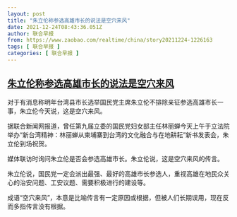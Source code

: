 ```yaml
---
layout: post
title: "朱立伦称参选高雄市长的说法是空穴来风"
date: 2021-12-24T08:43:36.051Z
author: 联合早报
from: https://www.zaobao.com/realtime/china/story20211224-1226163
tags: [ 联合早报 ]
categories: [ 联合早报 ]
---
```

<!--1640352540000-->
[朱立伦称参选高雄市长的说法是空穴来风](https://www.zaobao.com/realtime/china/story20211224-1226163)
------

<div>
<p>对于有消息称明年台湾县市长选举国民党主席朱立伦不排除亲征参选高雄市长一事，朱立伦今天说，这是空穴来风。</p><p>据联合新闻网报道，曾任第九届立委的国民党妇女部主任林丽蝉今天上午于立法院举办“新台湾精神：林丽蝉从柬埔寨到台湾的文化融合与在地耕耘”新书发表会，朱立伦到场祝贺。</p><p>媒体联访时询问朱立伦是否会参选高雄市长。朱立伦说，这是空穴来风的传言。</p><section id="imu"><div id="dfp-ad-imu1">        </div></section><p>朱立伦说，国民党一定会派出最强、最好的高雄市长参选人，重视高雄在地民众关心的治安问题、工安议题、需要积极进行的建设等。</p><p>成语“空穴来风”，本意是比喻传言有一定原因或根据，但被人们长期误用，现在反而多指传言没有根据。<br>&nbsp;</p>      <div class="cx_paywall_placeholder" id="sph_cdp_40"></div>
</div>
